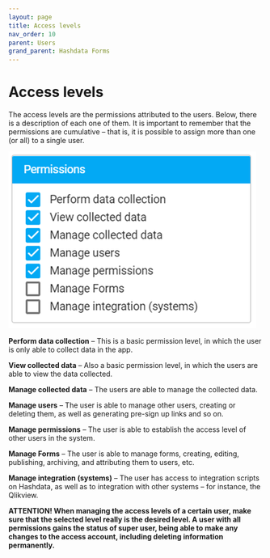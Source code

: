 ```yaml
---
layout: page
title: Access levels
nav_order: 10
parent: Users
grand_parent: Hashdata Forms
---
```

# Access levels

The access levels are the permissions attributed to 
the users. Below, there is a description of each one of 
them. It is important to remember that the permissions 
are cumulative – that is, it is possible to assign more 
than one (or all) to a single user. 

![forms19](/en/assets/images/forms19.png)

**Perform data collection** – This is a basic permission 
level, in which the user is only able to collect data 
in the app.

**View collected data** – Also a basic permission level, in 
which the users are able to view the data collected.

**Manage collected data** – The users are able to manage the 
collected data.

**Manage users** – The user is able to manage other users, 
creating or deleting them, as well as generating pre-sign 
up links and so on.
 
**Manage permissions** – The user is able to establish the 
access level of other users in the system.

**Manage Forms** – The user is able to manage forms, creating, 
editing, publishing, archiving, and attributing them to 
users, etc. 

**Manage integration (systems)** – The user has access to 
integration scripts on Hashdata, as well as to integration 
with other systems – for instance, the Qlikview.

**ATTENTION! When managing the access levels of a 
certain user, make sure that the selected level really 
is the desired level. A user with all permissions gains 
the status of super user, being able to make any changes 
to the access account, including deleting information 
permanently.**  